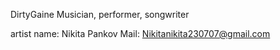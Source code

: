 DirtyGaine
Musician, performer, songwriter

artist name: Nikita Pankov
Mail: Nikitanikita230707@gmail.com
